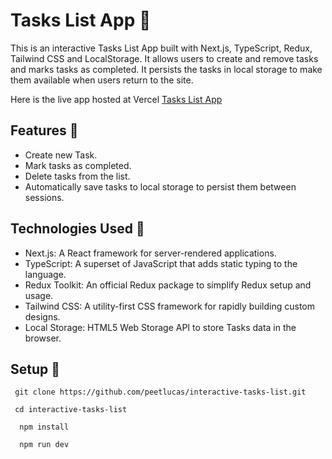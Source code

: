 # Tasks List App  📜

This is an interactive Tasks List App built with Next.js, TypeScript, Redux, Tailwind CSS and LocalStorage. It allows users to create and remove tasks and marks tasks as completed. It persists the tasks in local storage to make them available when users return to the site.

Here is the live app hosted at Vercel [Tasks List App]([https://www.google.com](https://interactive-tasks-list-9prk7b6jd-peters-projects-84d96abc.vercel.app/) "Tasks List App")

## Features :dart:

- Create new Task.
- Mark tasks as completed.
- Delete tasks from the list.
- Automatically save tasks to local storage to persist them between sessions.

## Technologies Used 🚀

- Next.js: A React framework for server-rendered applications.
- TypeScript: A superset of JavaScript that adds static typing to the language.
- Redux Toolkit: An official Redux package to simplify Redux setup and usage.
- Tailwind CSS: A utility-first CSS framework for rapidly building custom designs.
- Local Storage: HTML5 Web Storage API to store Tasks data in the browser.

## Setup  🚧

```
 git clone https://github.com/peetlucas/interactive-tasks-list.git
```

 ```
  cd interactive-tasks-list
```

```
  npm install
```

```
  npm run dev
```


